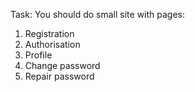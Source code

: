 Task:
You should do small site with pages:
1. Registration
2. Authorisation
3. Profile
4. Change password
5. Repair password